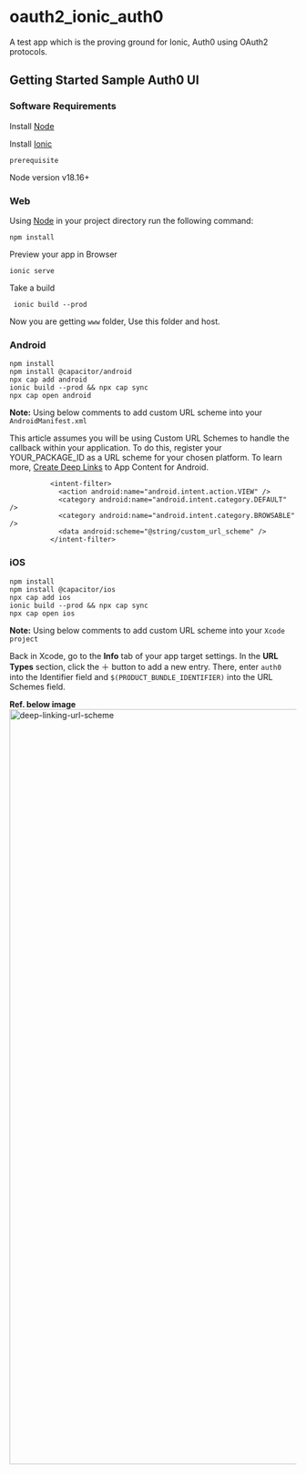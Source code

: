 # oauth2_ionic_auth0
A test app which is the proving ground for Ionic, Auth0 using OAuth2 protocols. 

## Getting Started Sample Auth0 UI

### Software Requirements
Install [Node](https://nodejs.org/en)

Install [Ionic](https://ionicframework.com/docs/cli)

`prerequisite`

Node version v18.16+


### Web

Using  [Node](https://nodejs.org/en) in your project directory run the following command:

```
npm install
```
Preview your app in Browser

```
ionic serve
```

Take a build 
```
 ionic build --prod
```

Now you are getting `www` folder, Use this folder and host.


### Android

```
npm install 
npm install @capacitor/android
npx cap add android
ionic build --prod && npx cap sync
npx cap open android
```

**Note:** Using below comments to add custom URL scheme into your `AndroidManifest.xml`

This article assumes you will be using Custom URL Schemes to handle the callback within your application. To do this, register your YOUR_PACKAGE_ID as a URL scheme for your chosen platform. To learn more, [Create Deep Links](https://developer.android.com/training/app-links/deep-linking) to App Content for Android.

```
          <intent-filter>
            <action android:name="android.intent.action.VIEW" />
            <category android:name="android.intent.category.DEFAULT" />
            <category android:name="android.intent.category.BROWSABLE" />
            <data android:scheme="@string/custom_url_scheme" />
          </intent-filter>
```

### iOS

```
npm install 
npm install @capacitor/ios
npx cap add ios
ionic build --prod && npx cap sync
npx cap open ios
```

**Note:** Using below comments to add custom URL scheme into your `Xcode project`

Back in Xcode, go to the **Info** tab of your app target settings. In the **URL Types** section, click the ＋ button to add a new entry. There, enter `auth0` into the Identifier field and `$(PRODUCT_BUNDLE_IDENTIFIER)` into the URL Schemes field.

**Ref. below image**
<img width="1327" alt="deep-linking-url-scheme" src="https://user-images.githubusercontent.com/30489397/232322888-20acb97c-3a52-4b53-8512-7c4ee58cac12.png">



